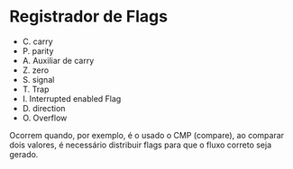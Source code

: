 # Registrador de Flags

- C. carry
- P. parity
- A. Auxiliar de carry
- Z. zero
- S. signal
- T. Trap
- I. Interrupted enabled Flag
- D. direction
- O. Overflow

Ocorrem quando, por exemplo,  é o usado o CMP (compare), ao comparar dois valores, é necessário distribuir flags para que o fluxo correto seja gerado.
